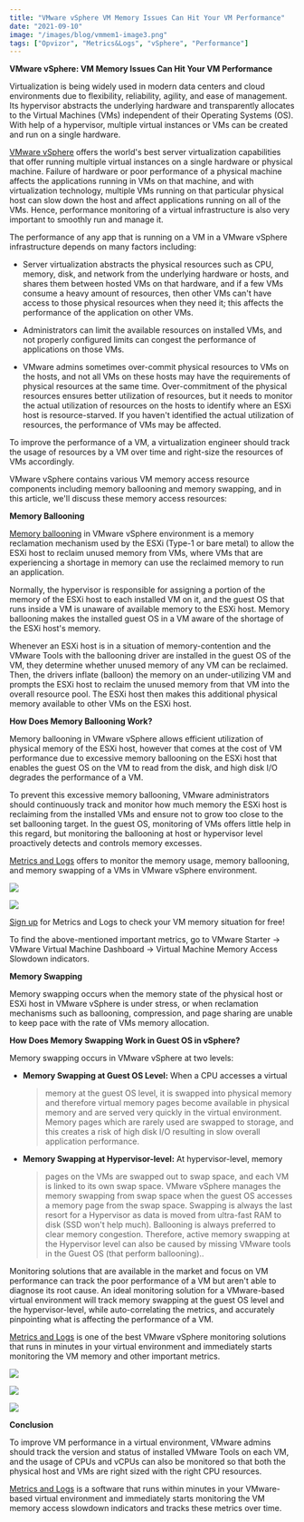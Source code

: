 ```yaml
---
title: "VMware vSphere VM Memory Issues Can Hit Your VM Performance"
date: "2021-09-10"
image: "/images/blog/vmmem1-image3.png"
tags: ["Opvizor", "Metrics&Logs", "vSphere", "Performance"]
---
```


**VMware vSphere: VM Memory Issues Can Hit Your VM Performance**

Virtualization is being widely used in modern data centers and cloud
environments due to flexibility, reliability, agility, and ease of
management. Its hypervisor abstracts the underlying hardware and
transparently allocates to the Virtual Machines (VMs) independent of
their Operating Systems (OS). With help of a hypervisor, multiple
virtual instances or VMs can be created and run on a single hardware.

[VMware vSphere](https://www.vmware.com/products/vsphere.html) offers the world's best server virtualization
capabilities that offer running multiple virtual instances on a single
hardware or physical machine. Failure of hardware or poor performance of
a physical machine affects the applications running in VMs on that
machine, and with virtualization technology, multiple VMs running on
that particular physical host can slow down the host and affect
applications running on all of the VMs. Hence, performance monitoring of
a virtual infrastructure is also very important to smoothly run and
manage it.

The performance of any app that is running on a VM in a VMware vSphere
infrastructure depends on many factors including:

-   Server virtualization abstracts the physical resources such as CPU,
    memory, disk, and network from the underlying hardware or hosts, and
    shares them between hosted VMs on that hardware, and if a few VMs
    consume a heavy amount of resources, then other VMs can't have
    access to those physical resources when they need it; this affects
    the performance of the application on other VMs.

-   Administrators can limit the available resources on installed VMs,
    and not properly configured limits can congest the performance of
    applications on those VMs.

-   VMware admins sometimes over-commit physical resources to VMs on the
    hosts, and not all VMs on these hosts may have the requirements of
    physical resources at the same time. Over-commitment of the physical
    resources ensures better utilization of resources, but it needs to
    monitor the actual utilization of resources on the hosts to identify
    where an ESXi host is resource-starved. If you haven't identified
    the actual utilization of resources, the performance of VMs may be
    affected.

To improve the performance of a VM, a virtualization engineer should
track the usage of resources by a VM over time and right-size the
resources of VMs accordingly.

VMware vSphere contains various VM memory access resource components
including memory ballooning and memory swapping, and in this article,
we'll discuss these memory access resources:

**Memory Ballooning**

[Memory ballooning](https://www.vladan.fr/what-is-vmware-memory-ballooning/) in VMware vSphere environment is a memory reclamation
mechanism used by the ESXi (Type-1 or bare metal) to allow the ESXi host
to reclaim unused memory from VMs, where VMs that are experiencing a
shortage in memory can use the reclaimed memory to run an application.

Normally, the hypervisor is responsible for assigning a portion of the
memory of the ESXi host to each installed VM on it, and the guest OS
that runs inside a VM is unaware of available memory to the ESXi host.
Memory ballooning makes the installed guest OS in a VM aware of the
shortage of the ESXi host's memory.

Whenever an ESXi host is in a situation of memory-contention and the
VMware Tools with the ballooning driver are installed in the guest OS of
the VM, they determine whether unused memory of any VM can be reclaimed.
Then, the drivers inflate (balloon) the memory on an under-utilizing VM
and prompts the ESXi host to reclaim the unused memory from that VM into
the overall resource pool. The ESXi host then makes this additional
physical memory available to other VMs on the ESXi host.

**How Does Memory Ballooning Work?**

Memory ballooning in VMware vSphere allows efficient utilization of
physical memory of the ESXi host, however that comes at the cost of VM
performance due to excessive memory ballooning on the ESXi host that
enables the guest OS on the VM to read from the disk, and high disk I/O
degrades the performance of a VM.

To prevent this excessive memory ballooning, VMware administrators
should continuously track and monitor how much memory the ESXi host is
reclaiming from the installed VMs and ensure not to grow too close to
the set ballooning target. In the guest OS, monitoring of VMs offers
little help in this regard, but monitoring the ballooning at host or
hypervisor level proactively detects and controls memory excesses.

[Metrics and Logs](https://www.codenotary.com/products/metrics-and-logs/) offers to monitor the memory usage,
memory ballooning, and memory swapping of a VMs in VMware vSphere
environment.

![](/images/blog/vmmem1-image1.png)

![](/images/blog/vmmem1-image2.png)

[Sign up](https://www.codenotary.com/products/metrics-and-logs/) for Metrics and Logs to check your VM memory
situation for free!

To find the above-mentioned important metrics, go to VMware Starter -\>
VMware Virtual Machine Dashboard -\> Virtual Machine Memory Access
Slowdown indicators.

**Memory Swapping**

Memory swapping occurs when the memory state of the physical host or
ESXi host in VMware vSphere is under stress, or when reclamation
mechanisms such as ballooning, compression, and page sharing are unable
to keep pace with the rate of VMs memory allocation.

**How Does Memory Swapping Work in Guest OS in vSphere?**

Memory swapping occurs in VMware vSphere at two levels:

-   **Memory Swapping at Guest OS Level:** When a CPU accesses a virtual
    > memory at the guest OS level, it is swapped into physical memory
    > and therefore virtual memory pages become available in physical
    > memory and are served very quickly in the virtual environment.
    > Memory pages which are rarely used are swapped to storage, and
    > this creates a risk of high disk I/O resulting in slow overall
    > application performance.

-   **Memory Swapping at Hypervisor-level:** At hypervisor-level, memory
    > pages on the VMs are swapped out to swap space, and each VM is
    > linked to its own swap space. VMware vSphere manages the memory
    > swapping from swap space when the guest OS accesses a memory page
    > from the swap space. Swapping is always the last resort for a
    > Hypervisor as data is moved from ultra-fast RAM to disk (SSD won't
    > help much). Ballooning is always preferred to clear memory
    > congestion. Therefore, active memory swapping at the Hypervisor
    > level can also be caused by missing VMware tools in the Guest OS
    > (that perform ballooning)..

Monitoring solutions that are available in the market and focus on VM
performance can track the poor performance of a VM but aren't able to
diagnose its root cause. An ideal monitoring solution for a VMware-based
virtual environment will track memory swapping at the guest OS level and
the hypervisor-level, while auto-correlating the metrics, and accurately
pinpointing what is affecting the performance of a VM.

[Metrics and Logs](https://www.codenotary.com/products/metrics-and-logs/) is one of the best VMware vSphere
monitoring solutions that runs in minutes in your virtual environment
and immediately starts monitoring the VM memory and other important
metrics.

![](/images/blog/vmmem1-image3.png)

![](/images/blog/vmmem1-image4.png)

![](/images/blog/vmmem1-image5.png)

**Conclusion**

To improve VM performance in a virtual environment, VMware admins should
track the version and status of installed VMware Tools on each VM, and
the usage of CPUs and vCPUs can also be monitored so that both the
physical host and VMs are right sized with the right CPU resources.

[Metrics and Logs](https://www.codenotary.com/products/metrics-and-logs/) is a software that runs within
minutes in your VMware-based virtual environment and immediately starts
monitoring the VM memory access slowdown indicators and tracks these
metrics over time.
